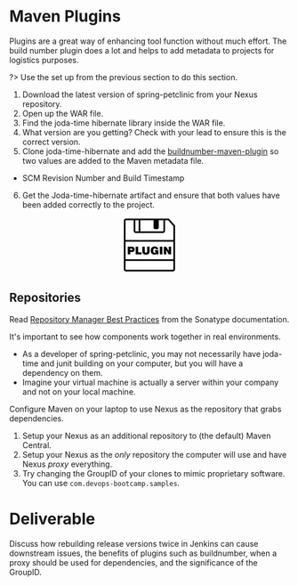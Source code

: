 # Maven Plugins

Plugins are a great way of enhancing tool function without much effort. The build number plugin does a lot and helps to add metadata to projects for logistics purposes.

?> Use the set up from the previous section to do this section.

 1. Download the latest version of spring-petclinic from your Nexus repository.
 2. Open up the WAR file.
 3. Find the joda-time hibernate library inside the WAR file.
 4. What version are you getting? Check with your lead to ensure this is the correct version.
 5. Clone joda-time-hibernate and add the [buildnumber-maven-plugin](http://www.mojohaus.org/buildnumber-maven-plugin/usage.html) so two values are added to the Maven metadata file.
   - SCM Revision Number and Build Timestamp
 6. Get the Joda-time-hibernate artifact and ensure that both values have been added correctly to the project.

<center>

  ![](img4/plugin.png)

</center>

## Repositories

Read [Repository Manager Best Practices](https://help.sonatype.com/display/NXRM2/Repository+Manager+Best+Practices) from the Sonatype documentation.

It's important to see how components work together in real environments.
 - As a developer of spring-petclinic, you may not necessarily have joda-time and junit building on your computer, but you will have a dependency on them.
 - Imagine your virtual machine is actually a server within your company and not on your local machine.

Configure Maven on your laptop to use Nexus as the repository that grabs dependencies.
 1. Setup your Nexus as an additional repository to (the default) Maven Central.
 2. Setup your Nexus as the _only_ repository the computer will use and have Nexus _proxy_ everything.
 3. Try changing the GroupID of your clones to mimic proprietary software. You can use `com.devops-bootcamp.samples`.


# Deliverable

Discuss how rebuilding release versions twice in Jenkins can cause downstream issues, the benefits of plugins such as buildnumber, when a proxy should be used for dependencies, and the significance of the GroupID.
